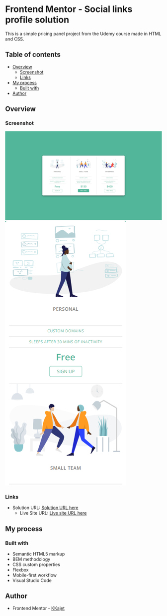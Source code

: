 # Frontend Mentor - Social links profile solution

This is a simple pricing panel project from the Udemy course made in HTML and CSS.

## Table of contents

- [Overview](#overview)
  - [Screenshot](#screenshot)
  - [Links](#links)
- [My process](#my-process)
  - [Built with](#built-with)
- [Author](#author)

## Overview

### Screenshot

![](./screenshots/desktop-view.png)
![](./screenshots/mobile-view.png)

### Links

- Solution URL: [Solution URL here](https://github.com/KKajet/pricing-panel/)
  - Live Site URL: [Live site URL here](https://kkajet.github.io/pricing-panel/)

## My process

### Built with

- Semantic HTML5 markup
- BEM methodology
- CSS custom properties
- Flexbox
- Mobile-first workflow
- Visual Studio Code

## Author

- Frontend Mentor - [KKajet](https://www.frontendmentor.io/profile/KKajet)
